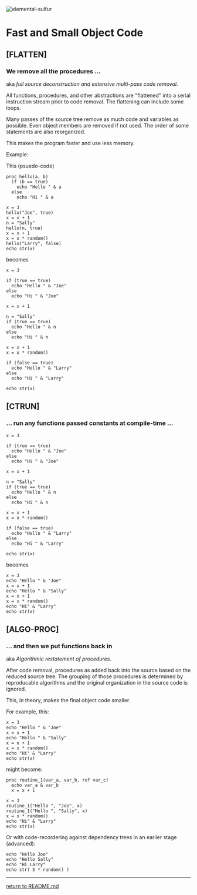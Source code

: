 ![elemental-sulfur](https://upload.wikimedia.org/wikipedia/commons/thumb/8/88/Sulfur_-_El_Desierto_mine%2C_San_Pablo_de_Napa%2C_Daniel_Campos_Province%2C_Potos%C3%AD%2C_Bolivia.jpg/220px-Sulfur_-_El_Desierto_mine%2C_San_Pablo_de_Napa%2C_Daniel_Campos_Province%2C_Potos%C3%AD%2C_Bolivia.jpg "Elemental Sulfer as seen on Wikipedia. Credit: Iifar")

# Fast and Small Object Code

## [FLATTEN]
### We remove all the procedures ...

aka *full source deconstruction and extensive multi-pass code removal.*

All functions, procedures, and other abstractions are "flattened" into a serial instruction stream prior to code removal. The flattening
can include some loops.

Many passes of the source tree remove as much code and variables as possible. Even object members are removed if not used. The order
of some statements are also reorganized.

This makes the program faster and use less memory.

Example:

This (psuedo-code)

```psuedocode
proc hello(a, b)
  if (b == true)
    echo "Hello " & a
  else
    echo "Hi " & a

x = 3
hello("Joe", true)
x = x + 1
n = "Sally"
hello(n, true)
x = x + 1
x = x * random()
hello("Larry", false)
echo str(x)
```

becomes

```psuedocode
x = 3

if (true == true)
  echo "Hello " & "Joe"
else
  echo "Hi " & "Joe"

x = x + 1

n = "Sally"
if (true == true)
  echo "Hello " & n
else
  echo "Hi " & n

x = x + 1
x = x * random()

if (false == true)
  echo "Hello " & "Larry"
else
  echo "Hi " & "Larry"

echo str(x)
```

## [CTRUN]
### ... run any functions passed constants at compile-time ...

```psuedocode
x = 3

if (true == true)
  echo "Hello " & "Joe"
else
  echo "Hi " & "Joe"

x = x + 1

n = "Sally"
if (true == true)
  echo "Hello " & n
else
  echo "Hi " & n

x = x + 1
x = x * random()

if (false == true)
  echo "Hello " & "Larry"
else
  echo "Hi " & "Larry"

echo str(x)
```

becomes

```psuedocode
x = 3
echo "Hello " & "Joe"
x = x + 1
echo "Hello " & "Sally"
x = x + 1
x = x * random()
echo "Hi" & "Larry"
echo str(x)
```

## [ALGO-PROC]
### ... and then we put functions back in

aka *Algorithmic restatement of procedures.*

After code removal, procedures as added back into the source based on the reduced source tree. The grouping of those procedures is determined by reproducable algorithms and the original organization in the source code is ignored.

This, in theory, makes the final object code smaller.

For example, this:

```psuedocode
x = 3
echo "Hello " & "Joe"
x = x + 1
echo "Hello " & "Sally"
x = x + 1
x = x * random()
echo "Hi" & "Larry"
echo str(x)
```

might become:

```psuedocode
proc routine_1(var_a, var_b, ref var_c)
  echo var_a & var_b
  x = x + 1

x = 3
routine_1("Hello ", "Joe", x)
routine_1("Hello ", "Sally", x)
x = x * random()
echo "Hi" & "Larry"
echo str(x)
```

Or with code-recordering against dependency trees in an earlier stage (advanced):

```psuedocode
echo "Hello Joe"
echo "Hello Sally"
echo "Hi Larry"
echo str( 5 * random() )
```


----

[return to README.md](README.md)